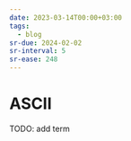```yaml
---
date: 2023-03-14T00:00+03:00
tags:
  - blog
sr-due: 2024-02-02
sr-interval: 5
sr-ease: 248
---
```


# ASCII

TODO: add term
